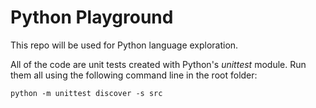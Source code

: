 # Python Playground

This repo will be used for Python language exploration.

All of the code are unit tests created with Python's _unittest_ module. Run them all using the following command line in the root folder:

```
python -m unittest discover -s src
```

